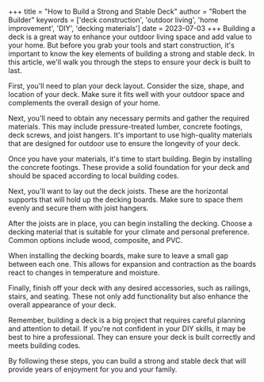 
+++
title = "How to Build a Strong and Stable Deck"
author = "Robert the Builder"
keywords = ['deck construction', 'outdoor living', 'home improvement', 'DIY', 'decking materials']
date = 2023-07-03
+++
Building a deck is a great way to enhance your outdoor living space and add value to your home. But before you grab your tools and start construction, it's important to know the key elements of building a strong and stable deck. In this article, we'll walk you through the steps to ensure your deck is built to last.

First, you'll need to plan your deck layout. Consider the size, shape, and location of your deck. Make sure it fits well with your outdoor space and complements the overall design of your home.

Next, you'll need to obtain any necessary permits and gather the required materials. This may include pressure-treated lumber, concrete footings, deck screws, and joist hangers. It's important to use high-quality materials that are designed for outdoor use to ensure the longevity of your deck.

Once you have your materials, it's time to start building. Begin by installing the concrete footings. These provide a solid foundation for your deck and should be spaced according to local building codes.

Next, you'll want to lay out the deck joists. These are the horizontal supports that will hold up the decking boards. Make sure to space them evenly and secure them with joist hangers.

After the joists are in place, you can begin installing the decking. Choose a decking material that is suitable for your climate and personal preference. Common options include wood, composite, and PVC.

When installing the decking boards, make sure to leave a small gap between each one. This allows for expansion and contraction as the boards react to changes in temperature and moisture.

Finally, finish off your deck with any desired accessories, such as railings, stairs, and seating. These not only add functionality but also enhance the overall appearance of your deck.

Remember, building a deck is a big project that requires careful planning and attention to detail. If you're not confident in your DIY skills, it may be best to hire a professional. They can ensure your deck is built correctly and meets building codes.

By following these steps, you can build a strong and stable deck that will provide years of enjoyment for you and your family.
